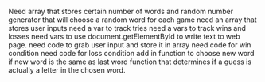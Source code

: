 Need array that stores certain number of words and random number generator that will choose a random word for each game
need an array that stores user inputs
need a var to track tries
need a vars to track wins and losses
need vars to use document.getElementById to write text to web page.
need code to grab user input and store it in array
need code for win condition
need code for loss condition
add in function to choose new word if new word is the same as last word
function that determines if a guess is actually a letter in the chosen word. 

